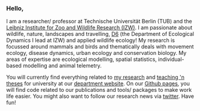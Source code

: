 ### Hello, 
I am a researcher/ professor at Technische Universität Berlin (TUB) and the [Leibniz Institute for Zoo and Wildlife Research (IZW)](https://www.leibniz-izw.de/de/start.html). I am passionate about wildlife, nature, landscapes and travelling, [D6](https://www.izw-berlin.de/en/department-of-ecological-dynamics.html) (the Department of Ecological Dynamics I lead at IZW) and applied wildlife ecology! My research is focussed around mammals and birds and thematically deals with movement ecology, disease dynamics, urban ecology and conservation biology. My areas of expertise are ecological modelling, spatial statistics, individual-based modelling and animal telemetry.  

You will currently find everything related to [my research](https://ecological-dynamics-izw.com/team-2-population-dynamics/) and [teaching 'n theses](https://ecological-dynamics-izw.com/theses/) for university at our [department website](https://ecological-dynamics-izw.com/). On our [Github pages](https://github.com/EcoDynIZW/EcoDynIZW), you will find code related to our publications and tools/ packages to make work life easier. You might also want to follow our research news via [twitter](https://twitter.com/EcoDynIZW). Have fun!
